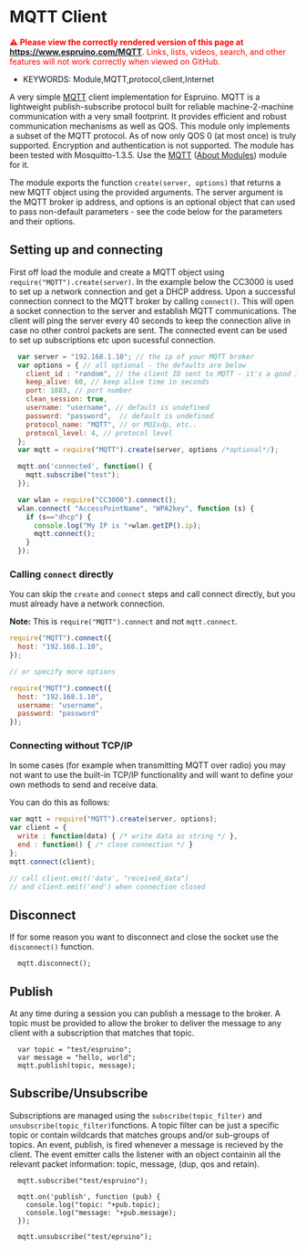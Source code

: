 <!--- Copyright (c) 2014 Lars Toft Jacobsen (boxed.dk), Gordon Williams. See the file LICENSE for copying permission. -->
MQTT Client
===========

<span style="color:red">:warning: **Please view the correctly rendered version of this page at https://www.espruino.com/MQTT**. Links, lists, videos, search, and other features will not work correctly when viewed on GitHub.</span>

* KEYWORDS: Module,MQTT,protocol,client,Internet

A very simple [MQTT](http://mqtt.org/) client implementation for Espruino. MQTT is a lightweight publish-subscribe protocol built for reliable machine-2-machine communication with a very small footprint. It provides efficient and robust communication mechanisms as well as QOS. This module only implements a subset of the MQTT protocol. As of now only QOS 0 (at most once) is truly supported. Encryption and authentication is not supported. The module has been tested with Mosquitto-1.3.5. Use the [MQTT](/modules/MQTT.js) ([About Modules](/Modules)) module for it.

The module exports the function `create(server, options)` that returns a new MQTT object using the provided arguments. The server argument is the MQTT broker ip address, and options is an optional object that can used to pass non-default parameters - see the code below for the parameters and their options.

Setting up and connecting
---------------------------

First off load the module and create a MQTT object using ```require("MQTT").create(server)```. In the example below the CC3000 is used to set up a network connection and get a DHCP address. Upon a successful connection connect to the MQTT broker by calling ```connect()```. This will open a socket connection to the server and establish MQTT communications. The client will ping the server every 40 seconds to keep the connection alive in case no other control packets are sent. The connected event can be used to set up subscriptions etc upon sucessful connection.

```js
  var server = "192.168.1.10"; // the ip of your MQTT broker
  var options = { // all optional - the defaults are below
    client_id : "random", // the client ID sent to MQTT - it's a good idea to define your own static one based on `getSerial()`
    keep_alive: 60, // keep alive time in seconds
    port: 1883, // port number
    clean_session: true,
    username: "username", // default is undefined
    password: "password",  // default is undefined
    protocol_name: "MQTT", // or MQIsdp, etc..
    protocol_level: 4, // protocol level
  };
  var mqtt = require("MQTT").create(server, options /*optional*/);

  mqtt.on('connected', function() {
    mqtt.subscribe("test");
  });

  var wlan = require("CC3000").connect();
  wlan.connect( "AccessPointName", "WPA2key", function (s) {
    if (s=="dhcp") {
      console.log("My IP is "+wlan.getIP().ip);
      mqtt.connect();
    }
  });
```

### Calling `connect` directly

You can skip the `create` and `connect` steps and call connect directly,
but you must already have a network connection.

**Note:** This is `require("MQTT").connect` and not `mqtt.connect`.

```js
require("MQTT").connect({
  host: "192.168.1.10",
});

// or specify more options

require("MQTT").connect({
  host: "192.168.1.10",
  username: "username",
  password: "password"
});
```

### Connecting without TCP/IP

In some cases (for example when transmitting MQTT over radio) you may not
want to use the built-in TCP/IP functionality and will want to define your
own methods to send and receive data.

You can do this as follows:

```js
var mqtt = require("MQTT").create(server, options);
var client = {
  write : function(data) { /* write data as string */ },
  end : function() { /* close connection */ }
};
mqtt.connect(client);

// call client.emit('data', "received_data")
// and client.emit('end') when connection closed
```


Disconnect
-----------

If for some reason you want to disconnect and close the socket use the ```disconnect()``` function.

```
  mqtt.disconnect();
```

Publish
-----------

At any time during a session you can publish a message to the broker. A topic must be provided to allow the broker to deliver the message to any client with a subscription that matches that topic.
```
  var topic = "test/espruino";
  var message = "hello, world";
  mqtt.publish(topic, message);
```

Subscribe/Unsubscribe
-----------

Subscriptions are managed using the ```subscribe(topic_filter)``` and ```unsubscribe(topic_filter)```functions. A topic filter can be just a specific topic or contain wildcards that matches groups and/or sub-groups of topics. An event, publish, is fired whenever a message is recieved by the client. The event emitter calls the listener with an object containin all the relevant packet information: topic, message, (dup, qos and retain).

```
  mqtt.subscribe("test/espruino");

  mqtt.on('publish', function (pub) {
    console.log("topic: "+pub.topic);
    console.log("message: "+pub.message);
  });

  mqtt.unsubscribe("test/epruino");
```
